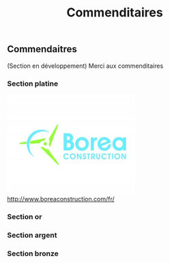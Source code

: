 ﻿---
title: Commenditaires
layout: master
---

## Commendaitres

(Section en développement)
Merci aux commenditaires


### Section platine

![borea](Borea.jpg)
http://www.boreaconstruction.com/fr/

### Section or



### Section argent


### Section bronze
